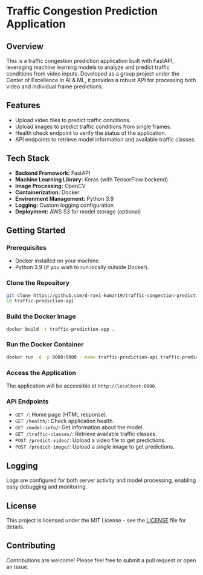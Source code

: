 
# Traffic Congestion Prediction Application

## Overview

This is a traffic congestion prediction application built with FastAPI, leveraging machine learning models to analyze and predict traffic conditions from video inputs. Developed as a group project under the Center of Excellence in AI & ML, it provides a robust API for processing both video and individual frame predictions.

## Features

- Upload video files to predict traffic conditions.
- Upload images to predict traffic conditions from single frames.
- Health check endpoint to verify the status of the application.
- API endpoints to retrieve model information and available traffic classes.

## Tech Stack

- **Backend Framework:** FastAPI
- **Machine Learning Library:** Keras (with TensorFlow backend)
- **Image Processing:** OpenCV
- **Containerization:** Docker
- **Environment Management:** Python 3.9
- **Logging:** Custom logging configuration
- **Deployment:** AWS S3 for model storage (optional)

## Getting Started

### Prerequisites

- Docker installed on your machine.
- Python 3.9 (if you wish to run locally outside Docker).

### Clone the Repository

```bash
git clone https://github.com/d-ravi-kumar19/traffic-congestion-prediction-app.git
cd traffic-prediction-api
```

### Build the Docker Image

```bash
docker build -t traffic-prediction-app .
```

### Run the Docker Container

```bash
docker run -d -p 8000:8000 --name traffic-prediction-api traffic-prediction-app
```

### Access the Application

The application will be accessible at `http://localhost:8000`.

### API Endpoints

- `GET /`: Home page (HTML response).
- `GET /health/`: Check application health.
- `GET /model-info/`: Get information about the model.
- `GET /traffic-classes/`: Retrieve available traffic classes.
- `POST /predict-video/`: Upload a video file to get predictions.
- `POST /predict-image/`: Upload a single image to get predictions.

## Logging

Logs are configured for both server activity and model processing, enabling easy debugging and monitoring.

## License

This project is licensed under the MIT License - see the [LICENSE](LICENSE) file for details.

## Contributing

Contributions are welcome! Please feel free to submit a pull request or open an issue.
